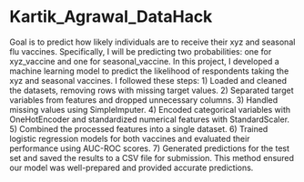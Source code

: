 # Kartik_Agrawal_DataHack
 Goal is to predict how likely individuals are to receive their xyz and seasonal flu vaccines. Specifically, I will be predicting two probabilities: one for xyz_vaccine and one for seasonal_vaccine.
In this project, I developed a machine learning model to predict the likelihood of respondents taking the xyz and seasonal vaccines. I followed these steps: 1) Loaded and cleaned the datasets, removing rows with missing target values. 2) Separated target variables from features and dropped unnecessary columns. 3) Handled missing values using SimpleImputer. 4) Encoded categorical variables with OneHotEncoder and standardized numerical features with StandardScaler. 5) Combined the processed features into a single dataset. 6) Trained logistic regression models for both vaccines and evaluated their performance using AUC-ROC scores. 7) Generated predictions for the test set and saved the results to a CSV file for submission. This method ensured our model was well-prepared and provided accurate predictions.
